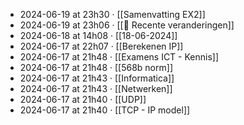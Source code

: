 - 2024-06-19 at 23h30 · [[Samenvatting EX2]]
- 2024-06-19 at 23h06 · [[📂 Recente veranderingen]]
- 2024-06-18 at 14h08 · [[18-06-2024]]
- 2024-06-17 at 22h07 · [[Berekenen IP]]
- 2024-06-17 at 21h48 · [[Examens ICT - Kennis]]
- 2024-06-17 at 21h48 · [[568b norm]]
- 2024-06-17 at 21h43 · [[Informatica]]
- 2024-06-17 at 21h43 · [[Netwerken]]
- 2024-06-17 at 21h40 · [[UDP]]
- 2024-06-17 at 21h40 · [[TCP - IP model]]
